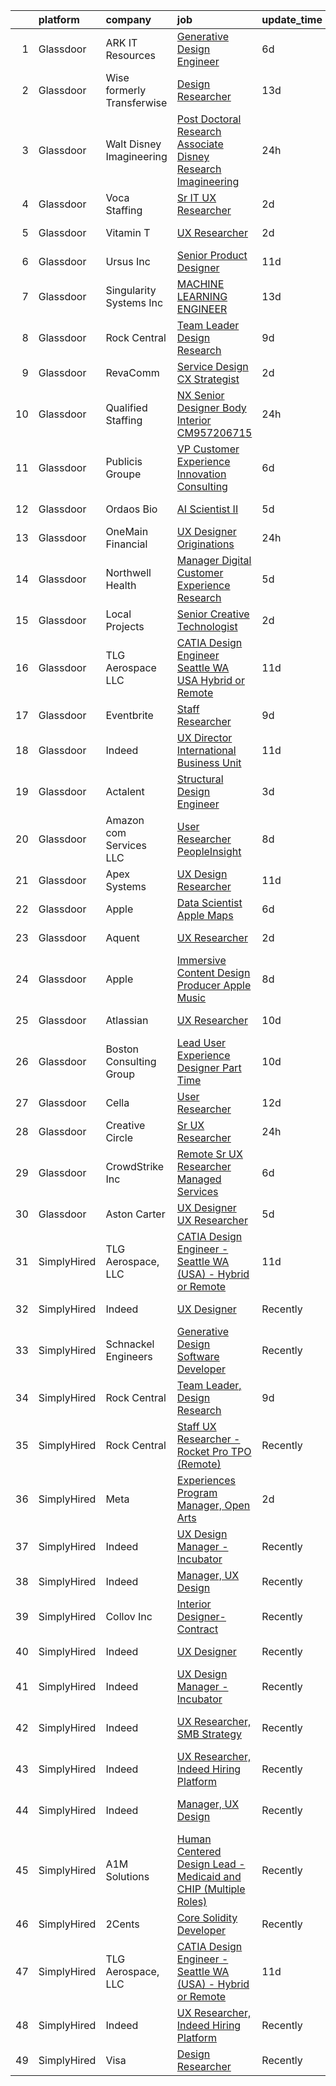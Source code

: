

|    | platform    | company                    | job                                                                                                                                                                                                                                                                                                                                                                                                                                                                                                                                                                                                                                                                                                                                                                                                                                                                                                                                                                                                                                                                                                                                                                                                                                                                                                                                                                                                                                                                                                                                                             | update_time   | location                  |
|---:|:------------|:---------------------------|:----------------------------------------------------------------------------------------------------------------------------------------------------------------------------------------------------------------------------------------------------------------------------------------------------------------------------------------------------------------------------------------------------------------------------------------------------------------------------------------------------------------------------------------------------------------------------------------------------------------------------------------------------------------------------------------------------------------------------------------------------------------------------------------------------------------------------------------------------------------------------------------------------------------------------------------------------------------------------------------------------------------------------------------------------------------------------------------------------------------------------------------------------------------------------------------------------------------------------------------------------------------------------------------------------------------------------------------------------------------------------------------------------------------------------------------------------------------------------------------------------------------------------------------------------------------|:--------------|:--------------------------|
|  1 | Glassdoor   | ARK IT Resources           | [Generative Design Engineer](https://www.glassdoor.com/partner/jobListing.htm?pos=129&ao=1136043&s=58&guid=00000182c461094ab14c9243c6acef5f&src=GD_JOB_AD&t=SR&vt=w&ea=1&cs=1_6135a10e&cb=1661152070290&jobListingId=1008072023675&jrtk=3-0-1gb2622bu2or0001-1gb2622cdirmi800-59d5607c1d7a8210-)                                                                                                                                                                                                                                                                                                                                                                                                                                                                                                                                                                                                                                                                                                                                                                                                                                                                                                                                                                                                                                                                                                                                                                                                                                                                | 6d            | Menlo Park, CA            |
|  2 | Glassdoor   | Wise formerly Transferwise | [Design Researcher](https://www.glassdoor.com/partner/jobListing.htm?pos=125&ao=1136043&s=58&guid=00000182c461094ab14c9243c6acef5f&src=GD_JOB_AD&t=SR&vt=w&cs=1_3d19b9f0&cb=1661152070290&jobListingId=1008061068404&jrtk=3-0-1gb2622bu2or0001-1gb2622cdirmi800-8e8d3fd3090ffea4-)                                                                                                                                                                                                                                                                                                                                                                                                                                                                                                                                                                                                                                                                                                                                                                                                                                                                                                                                                                                                                                                                                                                                                                                                                                                                              | 13d           | New York, NY              |
|  3 | Glassdoor   | Walt Disney Imagineering   | [Post Doctoral Research Associate  Disney Research Imagineering](https://www.glassdoor.com/partner/jobListing.htm?pos=105&ao=1110586&s=58&guid=00000182c461094ab14c9243c6acef5f&src=GD_JOB_AD&t=SR&vt=w&cs=1_cb7e6c67&cb=1661152070285&jobListingId=1008084142149&cpc=1160948BCBA38B5B&jrtk=3-0-1gb2622bu2or0001-1gb2622cdirmi800-7f463bbb6c85db1a--6NYlbfkN0DAFTyt7pbDCC2JPO79CSdi1dIb81yjczP5qsKcZIxgiYm3-7g-689UDqHItQTwke_kPIYZDxVm-ALLPdgrDzQwUVP_sGPnezeppmUXtn9dJrmW2UEE8mhqrHMiiQ13qtgFdLll08-2PlaAMNLkiKyYdDPJ9ELJd-MPHtHLtDFUZTWqKLJFdTLUgcC7r-0Ucct_peSC_GqvQ0tgplbQRL1t1XyhNflRnvQQesqoX3jP2nYuUiNZCcrl7MUiV4nwpbsSCDooqloxAQ6dd240DRIhKASLFNQc1i2fYnYYXUOqoJ7pbFyQsdzSUccAeehZE5__KSfQx04yOBp3VpAUdBgdxwbcG7n_zqgi2bA020dMOB3_C6G9w-vB6GZy75mlz8PgE06eAcBkXfW2WFBaF-T7QEn6aOyC3K2iqBGv3PEEnjM2ARniywgX5NugxcU3fW4%3D)                                                                                                                                                                                                                                                                                                                                                                                                                                                                                                                                                                                                                                                                                                                              | 24h           | Glendale, CA              |
|  4 | Glassdoor   | Voca Staffing              | [Sr  IT UX Researcher](https://www.glassdoor.com/partner/jobListing.htm?pos=117&ao=1110586&s=58&guid=00000182c461094ab14c9243c6acef5f&src=GD_JOB_AD&t=SR&vt=w&ea=1&cs=1_80ab1d03&cb=1661152070289&jobListingId=1008081483185&cpc=C19BE7EA145E205E&jrtk=3-0-1gb2622bu2or0001-1gb2622cdirmi800-12019204fcf59964--6NYlbfkN0BE1NIxMi_JbcH-ROp8JZ1Q7Gl0zj0qYPSNkFo4TeX5QtA4yFnhFm3aW294hNkD69wEmW5rjP81d4izn5zdPOsp_athUUWmkQs6FsRhEnwd63gVeZW2uzjozRl0aX5-cibPFCf0STLYCiky-PlvtELv5fZrVs0c17dwvHVwteSbKrxH4R8cjwaJDUIKCz311zpUHOHDRfhmgPO7jQetTRokuLnCPCqkqKTOLL48-CYI1yxZ6VCltabGmiKEPWpP_tU5ZHKc8N9_DmQC5Sn_Nho9_uue7NVU9YTXCuWZVyZQoJVkp-7euAb1_LP4AV6l_ESEqqeIfyRfmSpLJxEzHfbhCtyvCscUWqIbgkfKprUCPdopnbnAhRGG30A1xwB0gDunzVr1QHBTR3QV296Ba6OEMcGwO1t8EWHjPRnibKYCURmQHXR3uG9u1na-51prJskGMzJcXIrGWP2q6KpKz83o-34DUu6TA3ct579vboULUF6TAzfCclhQTOj6mpkUkCApGSKTgQUhKd6Pno99764i)                                                                                                                                                                                                                                                                                                                                                                                                                                                                                                                                                                                                                                                                                 | 2d            | Remote                    |
|  5 | Glassdoor   | Vitamin T                  | [UX Researcher](https://www.glassdoor.com/partner/jobListing.htm?pos=115&ao=1110586&s=58&guid=00000182c461094ab14c9243c6acef5f&src=GD_JOB_AD&t=SR&vt=w&cs=1_d299f4f3&cb=1661152070289&jobListingId=1008081812500&cpc=C4A69CCDBB3B9599&jrtk=3-0-1gb2622bu2or0001-1gb2622cdirmi800-486911a51c7c6587--6NYlbfkN0DMrcEu7yrtATojKJA7cEzGQ3FdRGWLh0CZQInL4ECGI6k5tN82kdM0cJmh4vC7GgjR6F7v3KAPyrWRlx0SPKFpChECRsogPsaANfJl4AIFGHs96WUkp9-bACwV2BwneadNZXGg1jbRuLa9jh7jjC6dylRmvezV5aOtAUeaha1zWbgj7hO1YzqysRAZjSuhLGEBuAuKlAKbBCowPkQqmViOlTFKzDsvSWJ2-0eBEETQ40Oy3ycjE6VDwoKtaK4smic1TMsGjDQcnXxpJ1DUlPaz5IeIrJIyIzXvmafjY-HEGWbwlBQ4aATtKnVtsEhhh4sazverQ4UXLXjVI87Vp6x0kntbGllvi0Elmh03YnTBjsjbDl8wsAvZpuHwJqlCT9pbax9AzXKRoSvKWj16XwlVeQcu4_TR9o6DFwr3HA98woBHPmxEAZK34U-W2rALCM7W-2gliteBwyDW_RIWRZiMIKLJC_fKp_6azxOBCmjIBQ%3D%3D)                                                                                                                                                                                                                                                                                                                                                                                                                                                                                                                                                                                                                                                                                                                                 | 2d            | San Bruno, CA             |
|  6 | Glassdoor   | Ursus  Inc                 | [Senior Product Designer](https://www.glassdoor.com/partner/jobListing.htm?pos=122&ao=1110586&s=58&guid=00000182c461094ab14c9243c6acef5f&src=GD_JOB_AD&t=SR&vt=w&ea=1&cs=1_2e69638a&cb=1661152070290&jobListingId=1008065490439&cpc=1CBFC3E34E2A31FF&jrtk=3-0-1gb2622bu2or0001-1gb2622cdirmi800-0f4990980a094ee5--6NYlbfkN0CT8vBT9H5mqECx2dfLV_FONLPDKpIRssxVwtj05Tmm4rA5I0VNOPdM1oYsK66ov5raO0uADoL_HwNUxmuWPz6b3xAPWpGh6TXvzOMOshkKmAMxoP5OoLxfrKOE-z9l3SkI6eyd5eG4HaiPwODKjxaVlhnoIjchs_VzcAVLh6h7rFCRAEkT6mbF2oLyMi86T-7XMv7_kIb0BP0IWrvAGyLv4lPixyEKCv7CVRgwzEyJjcUCYgH_6iXNL02jWl5ZoWRDB6Ok7F7qfjCXSD9fAS4COzqt-HZ-06dn-2p4tYfLnZjoQhTE759OiAM-tTnIFqP0Po8j1ZTryQMQ19_F9aG2l-Bako2FVBWcCiYkWArhmcQyQW91Y6UWaq1gPlpiAzQqD4saTfWJd_TY2Bma_79QlFrQw3FkB9GqdNLf3hv7SLfDll74xLqkoKcuJRCvAmC0QXpsAS4dkCJ-xqS_wzaqWp1sCV0x6mFIk19_zX6AnVuhna0RC-XG3dw0JWTnHz9opKDRFso8b7ZSlf1lMXODltO2PM6PyFHDwXgoDit6Kpo-5k4T2iOXnyEafEesp637NiBC-VgKcwTUrxQH9y6Kj1rnHkpUh7fg8NdolOMu6WyPAmVrfMbGWz6D2BtPQVmDGPuojIESQVvw-lF5h8vK7NeLmCm3Qu4km2wRS0dmetgu2T2kUHjdUxLe4EbcRCa1UrvsnDpxJ7-vQQfNvRGXc6k7fmHPBcDIxuQOm5eyC7tHNsNJD0Ss5MY5AZdU_W69nYuUHYcWgjfvAtXRzcRDwbqe_-naL2Oy51Dsnn1zQlMXoz_yeNPs4ob9V4EXw0GzH2haTIGZc9gM8uH_VlERrfAMSF71aDo6auHj1RBxkVnlCcGyibkXx6tCfWCulQlOIG3nwJUJlIUqfWErZNNsfM5ntct_b0bYyZXeJiQkL9FSxoyvA-0fB1Pow6Y-TsKyHVa6y1Gx27xYsflUHVZJqBVlg7ySe6c4MlhhoFChaaOjHylFsT6wjqBaFNI57Ew%3D)                                                                                                                                                                | 11d           | Oakland, CA               |
|  7 | Glassdoor   | Singularity Systems Inc    | [MACHINE LEARNING ENGINEER](https://www.glassdoor.com/partner/jobListing.htm?pos=104&ao=1110586&s=58&guid=00000182c461094ab14c9243c6acef5f&src=GD_JOB_AD&t=SR&vt=w&ea=1&cs=1_fa2a2e50&cb=1661152070285&jobListingId=1008061183924&cpc=D39918EEEC7506B0&jrtk=3-0-1gb2622bu2or0001-1gb2622cdirmi800-7210eacefcc866b2--6NYlbfkN0CtwOkgDuej6vPfWODMxjOIyNEohQmdYMppGq8y8dOpBhDQGscm3dodQ8jwyPYAPvtMN8oOsFtAXeV00_JlJr2hexHfooBDObTkIixtocVIuly5mY_LhOoVsfT3yebNSuw3MixXazDBx5MNcje3IPzphM3oPK2w_zBOyGtydC8v00WH2tx7Qgl3pYOavSXSaCkm2v345lydBGbg6G2ZE9aJTNofIU-ivBmi6d5gMwvaYjMfW6sXUWQHAGLKklZ7pXFGo1cuXpG7npEifazJtpWkPm_DzhaHFLK-AxyCh_n1MH2uJNQqBd9PWSmz_NyNf0V-wGmlhL1Dqq5n7IguX98fjM8xuCyC0cBKLe9Pat5StR0uIWAjYzGeu0dcZuCfp7dbzoJ41ZCt8kaehhjoKzB_bn11c3PodLEFyCOMXUJH0Yf1cwasNWWW6uY5xRT4ZiuQo3G7qebWQ2BgBfBE6Oe7vq_8nTiDf7YRzi7n5kGCf74hZ_unH9d_9LKe3XkOdI0hz2MGFP_Dlw%3D%3D)                                                                                                                                                                                                                                                                                                                                                                                                                                                                                                                                                                                                                                                                                | 13d           | Princeton, NJ             |
|  8 | Glassdoor   | Rock Central               | [Team Leader  Design Research](https://www.glassdoor.com/partner/jobListing.htm?pos=101&ao=1110586&s=58&guid=00000182c461094ab14c9243c6acef5f&src=GD_JOB_AD&t=SR&vt=w&cs=1_560f5155&cb=1661152070283&jobListingId=1008068174673&cpc=CC368EA75FDE93D8&jrtk=3-0-1gb2622bu2or0001-1gb2622cdirmi800-4dc0b4df28d9f531--6NYlbfkN0D1gKYbjhnuLsLCCsuy6Da6jM-qXt-1-sWstwvcDeqOdFWHT3FdK6wqvS3CGJVEII5NCNLIIZ4v66FKMiBoR4FaU5J223VR_KOaZ0qc6U82_gINfk-2XUyU8lf4CuPcYkevgMInwio3YccQ1EEhA3e6K2uL-JAEwrofWmKwhHRvhYtQGczk7rRLOnhnvlG_MnTV_DetAd5VRJEuuwfQn1PWdeMLj9_cEZcuEKTd8o_SnaRu7AeMFgHGFTTFWI5DD-e8oGXLhAuf6-JJdMDMP8eCmT1j4yHaiFT-VLnq_NKx9s5ycYRJNpKSkFXXIPFYnT1NPhQhl7qBLJO1lIcqbnMkHJbMviU7iflcr5j2oQ6r-oYv4LgFzodNerpI2PBmhhMJc-DjeVVe0mGApbMJP57cLpxIqQyuwTGzFUE93wVnFJksGFWsBrHXlgAPdqNMDlUzAh-7QYdl4R3CqGnBEVcMiRQPahTf--L7e_R2Nkp8nkwzH_RM8aRPROfOkX3gE1J_qQJF0Iyy6OCsi7ARCUz5PehoFkv5GPg%3D)                                                                                                                                                                                                                                                                                                                                                                                                                                                                                                                                                                                                                                                                | 9d            | Detroit, MI               |
|  9 | Glassdoor   | RevaComm                   | [Service Design   CX Strategist](https://www.glassdoor.com/partner/jobListing.htm?pos=126&ao=1136043&s=58&guid=00000182c461094ab14c9243c6acef5f&src=GD_JOB_AD&t=SR&vt=w&ea=1&cs=1_83d32f80&cb=1661152070290&jobListingId=1008082011787&jrtk=3-0-1gb2622bu2or0001-1gb2622cdirmi800-ad0ae99cf36a4fe2-)                                                                                                                                                                                                                                                                                                                                                                                                                                                                                                                                                                                                                                                                                                                                                                                                                                                                                                                                                                                                                                                                                                                                                                                                                                                            | 2d            | Honolulu, HI              |
| 10 | Glassdoor   | Qualified Staffing         | [NX Senior Designer Body Interior  CM957206715 ](https://www.glassdoor.com/partner/jobListing.htm?pos=124&ao=1110586&s=58&guid=00000182c461094ab14c9243c6acef5f&src=GD_JOB_AD&t=SR&vt=w&ea=1&cs=1_a9a4ad07&cb=1661152070290&jobListingId=1008083906271&cpc=3BA4CE39D5B5DEF5&jrtk=3-0-1gb2622bu2or0001-1gb2622cdirmi800-f3c0a8194c505aab--6NYlbfkN0CuHctNuFElMBHdQUBd6tkAsPlH7nnMoxjz-rMioF3uHLJw6m3R_8qnYIumED11v1kJ9OL7Fqqo5yR0zBGWaYEQiDw43pLKwjJ1Gj8dr-TIjdzWyxpS3QYtYDWe3-fjvVswRRkQR9wo1fB4IXmou5kxh1yIAFDFlICxvBYBi7LqQbBWZc2x4iDBX4pjZL9PoAClZGjSLL4iMER5LP59YPND5UJlubPJrf9E1avrtwFhBJjYmGkZ8k_J2LFtSchMBffj-qur1aVIe32PtswPZhw2JhMuGzKb8CHghKokabjmGe9KVru-NUtWj3QRTsyWlZQxTBTCsYb3RxhrgmNJjivld5nX8Cex_28EymZc860kT_px_rhVxzXOzlT1G_tEvmyfOhPAxiZMVujVpUGIi4CdqVQOArZ0ZXXtFsZby6b37JiFper_5wLYyk7FwzPzdSfokJUGTdzGK3TvvZWWbHcjPJJTpi_WsPKqK16f8QfKTFPcAfZg4V2Fn_MNNgWU147AjW4r3f8sfjkhptRpNC-wPEnnbgIqrTs14kzRs3dkBXmts4WSNfcPPcZuSgOcEj6Hc1c9fQ4xXkWBNCV04PTBLcvFjLwdbNtX64XtbTouJFiqnfUPGX9jlgx6PVCXpUo%3D)                                                                                                                                                                                                                                                                                                                                                                                                                                                                                                                                         | 24h           | Livonia, MI               |
| 11 | Glassdoor   | Publicis Groupe            | [VP Customer Experience   Innovation Consulting](https://www.glassdoor.com/partner/jobListing.htm?pos=106&ao=1110586&s=58&guid=00000182c461094ab14c9243c6acef5f&src=GD_JOB_AD&t=SR&vt=w&cs=1_dc1b2bd5&cb=1661152070286&jobListingId=1008072427438&cpc=07D58528F3898F33&jrtk=3-0-1gb2622bu2or0001-1gb2622cdirmi800-99be2620ae6f57e6--6NYlbfkN0D_XFSRfOpY7hhzl86VUrgfgdzYRVdqdkK81Ka1OFk9uoBeHTQ5PA0c8DCk8CaDkiZvQ96cH1tiaXHMEJoauBatExTpQpw97-GrDpol1FQi2OLNvwIp-o1TFj2a8PbDmwgXr2xxZPfFI2xXGM7ZEo47pdX301DhuBOI9Uz_xnp2w4aAxVCWaSKI7x14C1fLIQe9dGH79h4IT-C_1HysoenYRaNmwHAN3AwZ1NnnuwC9v7TCSPnnZFAr62-QcuMj8hasfBt2P-ZNvba3mkJuPbOCuRkXYMLwR6axnQwFJ44zDCaFIHSuyftNnRiViKGeFMFhaheZ_o_NOaBZS2I02sN7S1yGsYyTk1it8hTcUmYM8BbsYnBqlrjK8buM_HFELbu4dgZ9hgfvSay4BVzRi-eAhYR7jlREORD5PnYB6Bp1lgv9Ol26MuSRUBhmeFuHeJDLJYGuNBvvXr3YrVR8EfAc_hQnpwrdMJ8N5Hz-oQao91oYurK3ZQtprVgDZkd6jWNL8N7ZKNrFaaHlagQjgsnK_Vm3SxBzZHTgH2ioAiskerSkUvp4p-OvnxgSQign0yI5vje61KWGLc1fKeyJXgEX)                                                                                                                                                                                                                                                                                                                                                                                                                                                                                                                                                                                            | 6d            | New York, NY              |
| 12 | Glassdoor   | Ordaos Bio                 | [AI Scientist II](https://www.glassdoor.com/partner/jobListing.htm?pos=118&ao=1110586&s=58&guid=00000182c461094ab14c9243c6acef5f&src=GD_JOB_AD&t=SR&vt=w&cs=1_0351fab8&cb=1661152070289&jobListingId=1008073833681&cpc=C4A69CCDBB3B9599&jrtk=3-0-1gb2622bu2or0001-1gb2622cdirmi800-a9b8b5c041307424--6NYlbfkN0DG4ntHtB_rMsnfhgmnSvK2brktLme1L4SiDeJjQ-izrVOLqRJ5-yjEhSyAj73O13S_IEOR7_PpnawSCvmRKLMLCmeRXI8Ce8GXTbWY8dKa6NnZHojXDhfPofRgzHxVBTv7PP0I_CZroco8vAFRUy1BLzeOgP3DfalDdYY4f4PuAsbGEDJ6yUmdjQnmli9H6tCKSzRNt-IqiyPn_WX9-ahwM-9ZOPj5ZdkdZf3xkEaxKvMDwPCq60M7QfiuW3Y8XsM1XI__1E3tTtCVjPodEOWJdgGKX2m2_iPO2_sLSTgErWyKCSMpi4raf9E7HSZgFJ-54km_dQtlpp_tib4klR6G7XH_EHaH3dXEuKWx8xXiNidlOKw2efm8S5rJ9U98516--2hRY25dniM3ZHh5wjux-lyhwBt358DIKKPTGRijk1ysK-eiyfoWuwCcstdvpraBgrAECTTpoK3dxhDEpg_jm4kYVFDRD6MajVPVSzVroC540oYuIWUg9Qjb0AvZCTpf7BhTYQlHVon0P9Ng4ykX6GUlpdjXOBzudCTFgSl-L5QPoPRc_ZLgoI0WqLTWW4TCe1kCAcoFluRim0mQOg8Lh4lkhVITpB5AFiNmsZUlTKnEU_pwNaMqs9DpQEBQg4GwhfdwCbap63yYHQJAiEscmAqU98ElrcHzhGbRA8WfTDWGbmFxngcWa0FaRRCWJ9GQNXatv_eMXgEKUZZL4DWHY5zHTu916iJkhOC59L6mKntWRHpFofoESU4sXcBPKfrat5jT0H_OhRMZrtF8QV1L_V623d6cpPBG8fi83lg1mv5oCtup5Us6qfsV0EbFGmObODsAuwx0mA3qsxIFadi8EwKWOtat1nrjnGKdJWS_5Hz-TujBhlz1SyFiA_AYSAd5quUr182_Mde7x37YoBLM8vQDevC--ds8DEgeQ7XOTQcdzEE450hWlXf0eJH8PbLol3HQmgTDCA%3D%3D)                                                                                                                                                                                                                               | 5d            | New York, NY              |
| 13 | Glassdoor   | OneMain Financial          | [UX Designer   Originations](https://www.glassdoor.com/partner/jobListing.htm?pos=102&ao=1110586&s=58&guid=00000182c461094ab14c9243c6acef5f&src=GD_JOB_AD&t=SR&vt=w&cs=1_6912ed95&cb=1661152070284&jobListingId=1008084079406&cpc=09C5B351A2DABA2F&jrtk=3-0-1gb2622bu2or0001-1gb2622cdirmi800-75ce672a5b085e43--6NYlbfkN0Bjlu5n-gv5HO0Uw8oUWkLCzq7-4ueCq4bqHo-b0jTNgI54p76ZEKrkhhuicj6XEfp_3nXvYe9bqABdZ27ViJexxbGdOChhxWckYVGCxBCle0fcwub4OXsdIRQEl-GEzfcEZDPrpZGkcM7lSFLSeJH6hrxy5VCgRlLjRHMKo2J2zTfigCzSVfDSYiqUZyHzqMaCstq0D8NSsqZWduNr1UWThH9hK9RS6bKIxxMhIY1mSWBpFvTPeVjhbvgxa057mD8mr8vucZA00tyDxNahW76kP-fbJU13PT7g7oNz5B-1U3M1h5X5tnGI6GzxSEfx3GIwwq-io5p2Y90upMcFHm0WmBEtFAnwWCeEAs29Jb9OHfl7eABABi6nE5u_Az1cqmClK_4ANdEV2qJ1YJC-r0Fu0YDp2C3tn6fJAvrk4MpAzHGeN6YpifLazWwRvPZw-eIzBLVU2s-AzQ%3D%3D)                                                                                                                                                                                                                                                                                                                                                                                                                                                                                                                                                                                                                                                                                                                                                    | 24h           | Baltimore, MD             |
| 14 | Glassdoor   | Northwell Health           | [Manager  Digital Customer Experience Research](https://www.glassdoor.com/partner/jobListing.htm?pos=113&ao=1110586&s=58&guid=00000182c461094ab14c9243c6acef5f&src=GD_JOB_AD&t=SR&vt=w&cs=1_4cd192c2&cb=1661152070288&jobListingId=1008074844388&cpc=F41FEAB56D215062&jrtk=3-0-1gb2622bu2or0001-1gb2622cdirmi800-fc022f85d3b900a8--6NYlbfkN0AZWWK9Dkq8A_dUHCdj_uLeVWsWS91-0wEhlKVHwzSsO9Etv9WaFTD0YdZedibhSBs_AidpMc5okhucwQ3qDq422HNFwM2on2Hs7x3WFCypOLI7iO5i1l7VM2d_U2slGIIiDblGxlFbP0vbtFBJ-LIsKnMpTrjoIDdrA40tY69HsS-FlX60wwFpGkqRX5gmehIKZdd_K6CGOwGkJPWEwvcsGV1PZmaV0CajtF2e3wumC6c32lUPMSaQLTOZTMOiJOF3tP2ZnoTTlE5Muq78xYL5pOL_iCJuMlZnLbwGQgnW0OxRgpCLxn2IFsWwNRvmvnQwiK7u3StkKNxBjFV1ay5omTZoAEgqw1M63JGkonutK7KPUxDeGgpCEwYvZ7yGEuzyuxvvKHmPY0nTXZ5rBjK5XxuXOUAhrjrLFQSANuKfFFEIcYJheY8yFEmtzXGxq6ajqIcBQh84o9q6_SeT8yRFjBjpvZmqjchxyyGS4OGW6JCoVLBlnTerp7qRLWGXatsIUp7ZJJFzsFgzV0d2FJoNP_Ix-3v0guUhtLfqQM_wAYvtU4LzzLPpjBFYThRGvd8gVe2J0zWVM6Oh8nhqSjs3D8kHZtKDdX2y92YcZWgGVaKhPNfc7wfRdc14i1oCeg7PSejBuz3z7pval5UkJWfA-_btQhWvRscqQBT5DA0RRG9kioahQntSomi6eBSGL6cxGRJUjvPzqhV6TvSIfxhjlj4LOf7ErW6qFI4E2wuBBhDYm6LSsM00S-Jom8nuSPftx28M7tHgQfTvEUNpvGk1FwNsUA8txrjqHLaBzA-t4lKRlMl-c02EiXsDEgWlR3SCs3a54JpIU4HLYfyZBSOj2Q2zEXP1qoeVv-uIFe5SngSoxYsvf6tgrLwc3JQfQltCN-Wk9B6TMtgTLYkZ5VaT-i_0nX6dKvKC-M570-S20vcm2kPhZI461lvi8TigLBPOHH43lEQsBIqoNJCuiedBZrlRFcrFS5SrsxQHbjNokKJt8hk4qiGT7HuyoWm7oC2Gw2EFEL5YD5OBGsGyKpDiWW4tFn7dj8EwPhe_g89knldaNxXU06JMzwQ30Ut1o6kxWe45kGJO_L2M_7XOsnRrgHCGaUlIN76c52FILcre8lw0pmwkoEwRRJIz31fEojAEiqmxvmUVkg%3D%3D) | 5d            | Melville, NY              |
| 15 | Glassdoor   | Local Projects             | [Senior Creative Technologist](https://www.glassdoor.com/partner/jobListing.htm?pos=123&ao=1110586&s=58&guid=00000182c461094ab14c9243c6acef5f&src=GD_JOB_AD&t=SR&vt=w&cs=1_1e3d4f00&cb=1661152070290&jobListingId=1008081262915&cpc=FD1C1DA32C38CFA7&jrtk=3-0-1gb2622bu2or0001-1gb2622cdirmi800-b4bb8e2203a15ec8--6NYlbfkN0DG4ntHtB_rMsnfhgmnSvK2brktLme1L4SiDeJjQ-izrVOLqRJ5-yjEhSyAj73O13QoLK1IcewWSEm5dEYr8SDOWxlKqW39Hc3zS4lqI0aod-uyKnozexUB1eJx8A1ZMgH0apBuMsDUAzrFNj4LJx_zK0_qQELXB9-ol7IS80Okc5DFRJPCXAD0o3jCFOwplgpYUzwl1Hpr8OdSTBymH_nimae1monH8CDo8-DbSSG06Ns0UXokmIK0-B4RvLnksR7oBIzsdgIgQNvbj-7yMJik1CESbaJnNl9IMJI4ylq8hvqRp8KD7Dlm9ZczKoGEJhDSzFyMSdoMxTea3i1fO03hq70OqyT9mxz9g9t9GvyGS5DtseRfL59QKvMg3Gh14suUt97bA0ceAjok43oqE1aZXn2fXKzQtJJJlB4jpoDCGh_A8EBVEDk2Oji2on-OB-h9SWeLAl-67VZemhe26Zoj0dJY0Ezo1jTHzvWBw20GzE2uXw0WK998Lw1TzXL_jBA3aPqxsyjy7DWUbdm_FVkj8CyFH0kNIw66-UfkpQw52YLqQw-3Y9rjF82TuGZSzcvHzBLYciJ0qRMu7q1CcvCJx7Klqv6JCjF0viigsYQHovNkzxGUkgQBOWdN7akU93WvBVtPhAgTQjvSc5aqCbunEMH35ah52FYy77w7dc5niVzgXHH7SoHXypQDHlAhrS4VNhPBOxpL8t2h_CUoymhJ-pipVN9QOVE8IdoMqshu1l2hLT1EfkryOQN7PcPkmTlLRFqHTtKooSMcpZq6U1N-PAZtXQiEa6114c1ujLt5aBsbMBo8VytdcvyNA8fFUjCPeH5ZYyiw8OP1STeVFrzQwd9AilDvWL3BnBx7KUZEsdJ8esI-Kiimg3FZAdoohuG6LLyltO--8jkZElHI3RcQv1HJiHUupg0iVxjzMlCu3NLywZhXguV1apfzwM1r2u7LdfBX8e5vQ_tuIxz9AB-dCd0jR9Ho098%3D)                                                                                                                                                                                                | 2d            | Manhattan                 |
| 16 | Glassdoor   | TLG Aerospace  LLC         | [CATIA Design Engineer   Seattle WA  USA    Hybrid or Remote](https://www.glassdoor.com/partner/jobListing.htm?pos=109&ao=1110586&s=58&guid=00000182c461094ab14c9243c6acef5f&src=GD_JOB_AD&t=SR&vt=w&ea=1&cs=1_530d3416&cb=1661152070287&jobListingId=1008065865434&cpc=B076152010A3B66C&jrtk=3-0-1gb2622bu2or0001-1gb2622cdirmi800-0040c5469c466f80--6NYlbfkN0BKgzQyzTF1Q9mOsR1amaS-juVGLjHt5Cdom-gEF9y-xWqkDHxzYyAYpJ3zUcDhxz4Ucf0zofPiYoEIDmBTRbiOZ55wDGzQ3IoJ104kSJOEtv19uoBn6H2Uul8rVc9knP6AVoyemQZ36veN3QI-BZuLQyoIs5b6xvEs0rEnx54MoqeORBjUJloUumLEXEADN9kEk5klJ92E9UtwTuJYDzO7quObfUzVDK9AFUyuJkVxRLecfUREcw5ebMdz1zHGb3xK-N2NmfllKMQ2ZjH1Zi1NQqf2DQazGn5qsLhjoGTMZonJ9OBCQTVBBNdjxZLFNwstATlMF5KNLCvga_ipgONJYuoteVtNRD8PxKyy8fLYRxIFXYe1TSRMg67v-e2q1TlSLUvtPUUBcJTgFEEOl_CYP-Lc4711cS8Mat_LrPoZUWO4vyIHwp_x1CySxduUnrC0ZhNJ7TgA81mFaXqwhwHyMB9j9hTD2EDIR6pn8AsBQRC5mXAMEEO_Qqsx9AWrgL5AAU08H_OVhUwllMgQGQLgmXMPrG9i610KUfP6q0BXuA%3D%3D)                                                                                                                                                                                                                                                                                                                                                                                                                                                                                                                                                                                                              | 11d           | Seattle, WA               |
| 17 | Glassdoor   | Eventbrite                 | [Staff Researcher](https://www.glassdoor.com/partner/jobListing.htm?pos=128&ao=1136043&s=58&guid=00000182c461094ab14c9243c6acef5f&src=GD_JOB_AD&t=SR&vt=w&cs=1_9619a28a&cb=1661152070290&jobListingId=1008069024242&jrtk=3-0-1gb2622bu2or0001-1gb2622cdirmi800-c41e0339f0bcd15d-)                                                                                                                                                                                                                                                                                                                                                                                                                                                                                                                                                                                                                                                                                                                                                                                                                                                                                                                                                                                                                                                                                                                                                                                                                                                                               | 9d            | Remote                    |
| 18 | Glassdoor   | Indeed                     | [UX Director   International Business Unit](https://www.glassdoor.com/partner/jobListing.htm?pos=110&ao=1110586&s=58&guid=00000182c461094ab14c9243c6acef5f&src=GD_JOB_AD&t=SR&vt=w&cs=1_532f1976&cb=1661152070287&jobListingId=1008064793981&cpc=6FC5BA77C9A4CD78&jrtk=3-0-1gb2622bu2or0001-1gb2622cdirmi800-83c994506a5b7904--6NYlbfkN0CiRNM7CVr8YueLFKlzwbFWI0o7IjV438l4sVrvKZ0flpURU_mqoI8EbsK64YRr3ODu-8h7Ziiu6H8DRyUh-fCgefPVbobYL8Pb-_6nCRB8eJjoJuMYULuBYZmklPY7CyxQVsbWeA5pn0Rn0P1GtSeUtsxnQ099bmdHLcjqaC088URTjmCJFaH-aOWUt6lfTakBlJefGUymLqz5Gx4rSLeQtRG_lKKsBGb3qtd3V0CxYmrOm3eKxTLFCkXWvvbi98-ZdqGJZME1E7hx7AXIlcNgz2vb3rPgH-ppfJVSFQdNf9_bb9xuYclhVNTQjvmPrnq-ktywsdtBnSyP4gEGY7Nj1bzN1_iHOmKVMARaSe4Fv5KSDkJIotOz0vmAqD9lmh_gc5zPj9EWk5J4cbt_bNpxEw0u_PVSiw2oklZmG3R9NRr-74LKpb3HnJJMg-73cNRsUIXnNsbjNQCzeDL6V29Dt-fz7fwmCKWYba8y991a9AQjf_7lIIzoRVONmV-OigAg09-MoARSvLTGVqkB_4_v)                                                                                                                                                                                                                                                                                                                                                                                                                                                                                                                                                                                                                                                                 | 11d           | New York, NY              |
| 19 | Glassdoor   | Actalent                   | [Structural Design Engineer](https://www.glassdoor.com/partner/jobListing.htm?pos=121&ao=1110586&s=58&guid=00000182c461094ab14c9243c6acef5f&src=GD_JOB_AD&t=SR&vt=w&ea=1&cs=1_06dd2f25&cb=1661152070290&jobListingId=1008079990353&cpc=A65DF3A704A48F9B&jrtk=3-0-1gb2622bu2or0001-1gb2622cdirmi800-6346d5601b55ba1a--6NYlbfkN0ChYVx_I3yfZ_JDY3EFoivtqvi_stwnZ_kRt8Dowt_l_d1ydueao4NE-oUleRJ4yhjYQ8re3c_EmnQibynnB_qV6-GQB9cYjjfu95_I5YJhzBMVV1ON23etcvxQ-FQ6zTpuy3BYcXxg7M-_oq3S-2cnUiOgm6aTrXBIU0rpbsFwrlLeJKfl3EOHOv57Ho0T0ih5RzNNhfXXaGy8NEvjP5Lmssqbuq0D_Zkks4aNxCcH1dUz23Y6PBU1u5sLk5CSSKOcAD9veAkRR148GiZF3RttodhRWUJTf3aQQRvIJiKvW47HkA9D_apaK9jDvS4SjqSczPOr6ZtYVXCPkjWIU3MklqqXOtkCx0BuNS110HJfJta5KdbxYx84WFE0w6C-WRGWN1MP6L9IBSa_y71th0ByF7tDozDdBsFmXhata_a9yCW-pQjcDS_yfpFY5DF0ONsoK7SQZP7_hGdEC2n10VEwo01rCzydSajEIA6SJeBQekEu4f6gul-Ep-CBeDBTutlhaVS7lR736caJZ2kou75KEtALnLqeOWpPF-YhjU868w1WEb5wiJEAS4oUi56lqBTQ90JoXDpLr7_5TXIUaT9TTiY3ISOuNJxu0R8QEd5bEaUbcGeOmLojXIXx3OFNnyC0XJNyOMWzHZGB0xfgNOdk6jzkzAwUuSnh0-Y1g1PEPd7pvt5bPXQ9mnMVcuKoqEbby4xAVWbkMW7lOM8dTUCzdOOc_dCHcP0wL2yOzlgjXgSVqMIWypxIglmC8f88oF3JMUvFbyxX-Ndv7desX0mfCYYNSUJmC7BRKyQIThNEbGhdzY1xRnlAPuxA9LjcFCG43dn-9ripFoQoUTGZr5iksKkAyCKymZpVg2tkmegK_dpfIUKdlCAyIw1hnaG759ZEcSug0jAEnp0WQpYwq9JgUs7hr_ogKfGFIUJFRCywloLxiJ0o-NrtArzsar3BpjfD0D2zB_nX9A7no2R3W1z3PcSzZ8Wncp0%3D)                                                                                                                                                                                             | 3d            | Ridley Park, PA           |
| 20 | Glassdoor   | Amazon com Services LLC    | [User Researcher  PeopleInsight](https://www.glassdoor.com/partner/jobListing.htm?pos=127&ao=1136043&s=58&guid=00000182c461094ab14c9243c6acef5f&src=GD_JOB_AD&t=SR&vt=w&cs=1_d7137afa&cb=1661152070290&jobListingId=1008069900162&jrtk=3-0-1gb2622bu2or0001-1gb2622cdirmi800-b43c760616da6fc1-)                                                                                                                                                                                                                                                                                                                                                                                                                                                                                                                                                                                                                                                                                                                                                                                                                                                                                                                                                                                                                                                                                                                                                                                                                                                                 | 8d            | Seattle, WA               |
| 21 | Glassdoor   | Apex Systems               | [UX Design Researcher](https://www.glassdoor.com/partner/jobListing.htm?pos=120&ao=1110586&s=58&guid=00000182c461094ab14c9243c6acef5f&src=GD_JOB_AD&t=SR&vt=w&ea=1&cs=1_3dedfbf3&cb=1661152070290&jobListingId=1008065920263&cpc=3BA4CE39D5B5DEF5&jrtk=3-0-1gb2622bu2or0001-1gb2622cdirmi800-695f1ccae877dba2--6NYlbfkN0DqWjE27Bj7wQp7zwejGyju2OyxUuq4SEucXSyN07WCWejYvQmJsgF2DYF8Y-TYieBtrVuolZIWOLfnq8QAjGV-LDlMzgeNhdOKHY6B_1txLWjexHmlErVJsidfS2hhiYz7k6WCfnFu9zAj3VJWAlER9uE4AqRVl7rdTF-lhNCp-f8L_AUaJp-3lMX4EJauTutgyuY2hJnusrU3dpEBHsqQ03PdVKIYgi0IGYMHWUyfyhrurgGS9UlVy9v7QpMjZ9pfs7VPEYi5-utHC8ljQ_qwx602ZyRbJMdnDp7ILyx-xI-fvPTjsvu_MPykZSUr4XnKek4SM-X6AvIlEBDCoPVphIb823SvABGp1w5nDcKStgFO1O1-B9kGMYj-eN9S4GHUIGeCHjKEzT1_xmVktYGNLixsmxELK5ihmVkqEcAsoqkuPwdFU41uF0uYDeIUNfndmEZb3OaLGuywzSQio92YsGQ_lTygMp199hzRJed7IK4GynxhOeIbYhWjhNST3ooy9bNvHUqvZwFGssZYNs6MtoKHxY_K14f9tEQswYiQJpFuNPhnXykC9jJyalXWuQ7EHALA4Dg6gHVxxIK1ImDlq-yhXLT0Je2bLlgwgGVKd6t1XSBUbaMm61FsaoZz4gSXFsBl1rvaCA%3D%3D)                                                                                                                                                                                                                                                                                                                                                                                                                                                                                                                                                     | 11d           | Columbus, OH              |
| 22 | Glassdoor   | Apple                      | [Data Scientist   Apple Maps](https://www.glassdoor.com/partner/jobListing.htm?pos=108&ao=1110586&s=58&guid=00000182c461094ab14c9243c6acef5f&src=GD_JOB_AD&t=SR&vt=w&cs=1_a2e2ba36&cb=1661152070287&jobListingId=1008072873070&cpc=C4A69CCDBB3B9599&jrtk=3-0-1gb2622bu2or0001-1gb2622cdirmi800-d8f758e3cc889181--6NYlbfkN0BvKrLyj5gPmtZO9T8euul8TCxuuKNOtzRJOomxnwSEodTz2Bc-sPZl1dBMH13w-jPoGoT-6tNO4SZeyICiuRE5Cv-RHVDYfdGKdDHm6IJXEluzzdehaf7bf6Y__raXJosEMfA_dih_DkTQUKw4n6nUNxbXQGHDDOzKW2uRf3F3E9KQjxRp439T_dkSaeXnjqaxtb2a_Lc_5CNb4pzkaEyHrlFOwJIyJuaoWE_ltNyg3oqZU32JRBTkJfis_yiKK4t1ISM6LGsII_FhEYbOgutlMa92NRpc3x-_Q02amyP_J4BaGLsi5wgowaGqnGjbd9jGHv5QIE8nWLNv_pXsUPpKfOMMToAOmXlaXTjsL7XOmZRSBc9zbkFCsOmQ4Ndw_tTGXNcAIoEva2c4cKT1bft-XmS_pzTnfZCtK3TFSqk_RugpGVS-J5wPAIdu1ygDxSr1shLDEF67ATyTx90UXz6AW-bMjcgb2SyaWfaNvhqwKALSa8f5psE_o1n0N8BPERDhj4bemzVBg8PAthoKsqSYeo338LqugQ5rnWTCIuyS13cOA1CYCKiKKHy7_RyyFzmqtkjPhKMIHLtP5odM5VHutZIvMCzKX-8zqElDCE8IDNt2yv_UcrQJUTkdOYy3knEflMkHI9DPuGSIRqHrxPzobeFOZMmy1m4K0KN0Kb-RKFb9t4E3bRPM5u5uAukONTl-YaaeGe1IynaZq1kh7Wlb0OBx7SxNydM02bStS3BmLs8cPcJstIE12N4iL1sQTa475Ks63-Gstscm36eR63Dp7jaC9vRPIEHWGNl6hCENnaMr__OLyzt6BlrAB1WTisN6vRyIC4TyU_kXVb7wJcX6bLrS6AXghixpmiZjN38k7QK3YfLpWCLvv044_HQd2XTyeBkRuvCEFSnKBlbNRO-TXCSaYuKFkRQAyhwbHFW1tnLOIEvLvhB8FCQOGUNo44797W7j0GACTw%3D%3D)                                                                                                                                                                                                                   | 6d            | Seattle, WA               |
| 23 | Glassdoor   | Aquent                     | [UX Researcher](https://www.glassdoor.com/partner/jobListing.htm?pos=114&ao=1110586&s=58&guid=00000182c461094ab14c9243c6acef5f&src=GD_JOB_AD&t=SR&vt=w&cs=1_281fbcf9&cb=1661152070288&jobListingId=1008081928024&cpc=B101C867B3EF2D75&jrtk=3-0-1gb2622bu2or0001-1gb2622cdirmi800-e0f4e6f76a350f13--6NYlbfkN0DMrcEu7yrtATojKJA7cEzGQ3FdRGWLh0CZQInL4ECGI9gD0Wolx9R2v-Aex0-GK07X5PidCKi2EtpXoB5rU5nHr2zwPWHkD0mKl6vQxCt-PnS_uzTfui6kFgBSdxO2VQCD2D7otfY9iaJ4QUXGelV78nLJIPZRMWBllgnR-YMzBC1l43oQ88Ge1dycowWdodjzTT7emWVugVcjNkcU4j80t2EY3_s_Q3E065poFDudXlJGu9dWAyM67K6cWDdJ8blZHfLjRE4uPtKAXrXb2H3invo5JWeN224eGPya4nqLvCnEfp0VzxoldQdmiqMy6pDNpKm3dTG1oz87TUdm0W74iftJDQmKF1rTXhpRwiNeqpBHEOVOXrWxOwzOSLdr09VQT3M279H1B0POaWLWYfp0GSeW67xrj0_ZsFh_Srth8sgXdrrYXgTIpvuUvvT_ZUqiFEQXXQdxRQ%3D%3D)                                                                                                                                                                                                                                                                                                                                                                                                                                                                                                                                                                                                                                                                                                                                                                 | 2d            | San Bruno, CA             |
| 24 | Glassdoor   | Apple                      | [Immersive Content Design Producer   Apple Music](https://www.glassdoor.com/partner/jobListing.htm?pos=111&ao=1110586&s=58&guid=00000182c461094ab14c9243c6acef5f&src=GD_JOB_AD&t=SR&vt=w&cs=1_25f4276f&cb=1661152070287&jobListingId=1008069556268&cpc=3BA4CE39D5B5DEF5&jrtk=3-0-1gb2622bu2or0001-1gb2622cdirmi800-66f7682de66826e6--6NYlbfkN0BvKrLyj5gPmtZO9T8euul8TCxuuKNOtzRJOomxnwSEodTz2Bc-sPZl29JElYHfcoRyptQvj7xlkriqhxG50_dXLQzgfASxZAP8PmeLh9zWp-pplDUED6ovo3wK-KMzZ6GKsOSk90PpRLLD7vZEAfVFM9MGcY7Wc_GSrB7jRN1ff7Y5oWFHYEUjKWkdT-06D4EFPoZVyrVaeb4cXn-F4kM3IXjuetqCs7pTnsL8Plsvjs5inBx96vEeZOU0UuJhURyHGHuDpDjvvL1NUUGHhQiJYQgntrUYGacR-jLny0rFaFVP05mHpLGsPphS1yO4lOJhCezcdtxKqPAHVM-NVYAuFy3gZc2fBbpoAymFvCef71wvIwmTRfKRQUxwxUyARjQHSAeXYu1Hdf7N5jtK5OkJc0TqWYM6227mKLJeK2Gpjab_BAcGTw1XiEfjGkAw5lg9nXwtEC-T2kvFsh9k3Yjgwx6PBXqTDmnSAnZYN-31ZpsZ-yB16n2kZnKUh4uJZIWY_HCGtGfu3g9hSdGLirnEhvUoKBAs6tqUXd1KukJHVkzV6u4ihpaoFO0nfsE_DKQBlXHNwzwa5eewh9PdORBpzeR-9Y26uTR-q53gHvLgCTVEAZqzvJ-0HRzrZepYbYcyZU55DQXs2QXfcUvqc-vmli3OIIIxe9PdkE2qMOx61hR2ioLoyVfayWVL02P69LH61mhxhMSG2paWUm7V_bDUvkpJwNA9hEMeVBL8R994A4XpnT_51xXTHrJRvZ3ehcJAQPfXMb_iFU-JZNMWTdAiFei3S3lu0cRHVV3UTkpu67CJnBNOjqkfVxh8RPv-PYvoCq5OOfZB9WvOgE_w16UaId8pknwn6CsePy83FlBsxn_RrEAwi21zXXAvZ9B2igQtPfAZiHGkfz3SCSPfni-ShJOxud-eIsmFlGTOyWt7GFc2ECwH29i1DAAZt0-oXL0pIVHKWKa5Ri5XMyiXzijOT9MpVmAexes%3D)                                                                                                                                                                             | 8d            | Culver City, CA           |
| 25 | Glassdoor   | Atlassian                  | [UX Researcher](https://www.glassdoor.com/partner/jobListing.htm?pos=130&ao=1136043&s=58&guid=00000182c461094ab14c9243c6acef5f&src=GD_JOB_AD&t=SR&vt=w&cs=1_650ebc6a&cb=1661152070290&jobListingId=1008067372811&jrtk=3-0-1gb2622bu2or0001-1gb2622cdirmi800-65ae110dba27b8cd-)                                                                                                                                                                                                                                                                                                                                                                                                                                                                                                                                                                                                                                                                                                                                                                                                                                                                                                                                                                                                                                                                                                                                                                                                                                                                                  | 10d           | Mountain View, CA         |
| 26 | Glassdoor   | Boston Consulting Group    | [Lead User Experience Designer   Part Time](https://www.glassdoor.com/partner/jobListing.htm?pos=107&ao=1110586&s=58&guid=00000182c461094ab14c9243c6acef5f&src=GD_JOB_AD&t=SR&vt=w&cs=1_38200f0e&cb=1661152070286&jobListingId=1008066608041&cpc=654405A9B1E0A9F5&jrtk=3-0-1gb2622bu2or0001-1gb2622cdirmi800-7c953d63121c73a0--6NYlbfkN0DoP8nG612n6SaIo-6cBFZ4ajKscvbmOmjTSQxsFZrL9GCCvt0keq5zOVAgXX6UYAxqof5n-riuyRo-CB6dg93JgyMt0DSGTM7rCminr5GkaIPqW61yfSxr8h_B76MB-_sz_Hu_7adW0yN3Z3opgouBFcGdORuoz0fNbLyR-BtVmqijSNuTwtD4VIPJ7vwO9gjEuqPir-bC-xdxJ9zjk2CGMOwORq_YEssWDLgYB_bQibHDlIOH0OSw0r-kcpuoO5FRIABrmrfPP2ncVN4jWyxAUh48VUTJpKHiqj-HO1zjJOrn92pr3-ahBjFzgchivxNpPDakEAWyYe72UkcMUuUO0yzdMYPLmJR7PrOu02VC_TY1SrQbREudJNOqs8ClH9zbJVF9cF-abE2qZt8h-NY-sYOqn29O7s1WpXNhDmA8oi_S56KAcLBCtP7ermwlopGez7-L55x3yRZTPclBSvVVWLN7JATnnk_zXPzsvjgrie6h3Lz9vvRy1tbhB3vnfJDsN8-bjzdJkOv_30M42exnRE3rqF0WiVeI1yS0lhaX1POYPogqaRFwgsoOzYFaxHZ3an5Mv0VUlA5s8dDLSpiLwi0xGWYHiCd_F16o4efZEjvOJpLrYaatXLtV8N2wK5dj1XGS-cA9-vnBjoqFKSi7XSBp0VwxGhoDVWSxcqjDOBRjvBliYsFMScQWNm9deamRkSUAVjH_clIDoI2nehDsOYME3UHbRcbhq211UKSPD3pjwTfopB0yYDtkjiaeHbsYQ11sBzg7vMjwN7ty2XV5Ial22_CQRaPYVlKkntKdkLUgw5_Ku51MW43IrAAej5t7nav-apU-2NLcNglC-NcjBxFN1k0YosBIAgQ-enA5T4E_el5gkuDpVsaYtq7Op2G-1plmXxxoM5qnKiH0FuljK6-wuPsRSovWuRyYgcwu1rSjgwiicz7hhyMx6iGs2Ts3-BYPCYsWucX8wQ3Un_RnRbHhwoAakiQ5q6JYHehrsuYDO1CyjBPF5Sj8S_ArOwWlY8GonjIwFudy0FUBq6qko_KxMTFQ2jvDb9cJWnNKi2hEmGHAWE2L)                                                                                                 | 10d           | Boston, MA                |
| 27 | Glassdoor   | Cella                      | [User Researcher](https://www.glassdoor.com/partner/jobListing.htm?pos=103&ao=1110586&s=58&guid=00000182c461094ab14c9243c6acef5f&src=GD_JOB_AD&t=SR&vt=w&cs=1_1abebaac&cb=1661152070284&jobListingId=1008063335527&cpc=8795CF9063CD573D&jrtk=3-0-1gb2622bu2or0001-1gb2622cdirmi800-7b47077143880670--6NYlbfkN0ABL5jwqrJX8j4-zsE1pdctockIOMh3bUiDojLxDHSgft-IBPHc-ugKxXUaFJpc9dcjlWjZdJls5oZUQmc3oxOF2YDr_yXSSNbXLCmenrFqs0rU5lpjVP81iyWap-KeNsUfQcYNfGp2G8CCDy8-Hw39OyeeZ-dU8YKHXDFjD7niJtDK2StkgXxucl7TRynl-Z_TI908uhFhYdLJkmkSBGZqOyiRTomYIzGaMvG8lAV-YDhMmU1JwD-a9oqjvoQ9IP6i2pqoZqwxGmG5R5j-povvjJKdaDyDAESX69PIDuMRVUukCJ31gHz6wQiI36lAkEFM5YkGSk8Hvw9guHUNk19dzmxNt1aW5N5ymMi5x2ml9E8y_8LJseSzGSBPvhSAqiIIzeyahf_KijGMwisXldYp0BBLp5V9JmtA61ByiE7Ro_56ZK3HMkNB3TBNW9CCHVd-2MGw5FqvjOfecz4rc1s4uw3QOHYWVDKbQ4xLuPP6gbRvKuZg3Ste0P6GDeHavZNASR7qDMalBMw9gpALYYsJHJy63qNE7LUjjn4fAB-suLDtH2gL0dETC4A-1RgQqrYMmamVn18wnx-OuUiZ9muNY5g1ID5MaqLqtFJMPKPk7l1rI43ayLvQeLRS746TVI_MsMKz4N7Qix0lJuvuimrazWzTKMkaxK47YIe10MSQ5FUOa837g_EYAQwwkbz43zTPh5dEeXRUloR1haFU1VAA8jLyxwHr_JB414z24Lq4A917PJfDIPTK)                                                                                                                                                                                                                                                                                                                                                                                                                                                           | 12d           | Philadelphia, PA          |
| 28 | Glassdoor   | Creative Circle            | [Sr  UX Researcher](https://www.glassdoor.com/partner/jobListing.htm?pos=116&ao=1110586&s=58&guid=00000182c461094ab14c9243c6acef5f&src=GD_JOB_AD&t=SR&vt=w&cs=1_f1ce4856&cb=1661152070289&jobListingId=1008083090517&cpc=4B86475FAF393599&jrtk=3-0-1gb2622bu2or0001-1gb2622cdirmi800-aef68d0196788bec--6NYlbfkN0BPwlZa85gbT4Q3XYQoU_uQn0Qmw9zd_9UNfmcwtqAVud1yvyq1Z4UAlx1bxhDUi3KJ-8e3gJCPKc82uHQVwVGuAo9z4WYy8rfdWHokf1wB7x5rc5IjsoMtaVF1mAlVIQoZDIGcvn-uolPcUverDPnairRV9GxSeExwmSFo8Sp-qkQX3dqBPr_2Hf6WgFxdHnQHqc0EPgFhvQ5v51nfXmVR5GKFs8SOhDBUfDFSNvdlR5LLP2w_UJam0M11iWTFZm4NGsT-UdKhA_nIIpxsECYHTXKSE-9Dh5eq4XkX0bpY63i6Zu-FsVQ7gvkWPzpijBpQsz9GpmDnC4BjkzzVL7fuBXAiaztSYDPYQ4ANry7YG58-UUL1gUkyQcb50_cXVRzurG9t7lmRapnAVEXloCHz-pcyItQozdzlXAJmcPBxSkLzsDR08o9pyOAccJP4YIkQAMBFm7pfNjxAKAzEk8iSSyAPcbWWncyxDawORNpKRTMOqrnW9uetqGDZnh4SFmBTJXXeU0UVvQ%3D%3D)                                                                                                                                                                                                                                                                                                                                                                                                                                                                                                                                                                                                                                                                                             | 24h           | Rochester, MN             |
| 29 | Glassdoor   | CrowdStrike  Inc           | [Remote   Sr  UX Researcher   Managed Services](https://www.glassdoor.com/partner/jobListing.htm?pos=112&ao=1110586&s=58&guid=00000182c461094ab14c9243c6acef5f&src=GD_JOB_AD&t=SR&vt=w&cs=1_e6c46afd&cb=1661152070288&jobListingId=1008072156152&cpc=C63BD00756FD6F58&jrtk=3-0-1gb2622bu2or0001-1gb2622cdirmi800-5ada6e538c62d506--6NYlbfkN0Cu2CVlb3GO4Nf7aS8SXsFwjpUbSKkwsJRaJhRnAEdqU_xy3wLgqXZvfA4Kt5_WA9CDwqQ8oerejQYxXG3P16RFqzTZ3oU70Kcx-FwET_sQEe6tU0tEh9oxcnrbBFT1oOydid3T1_0dX1fgVR3nd8b1ztZY1HNhR_zQbh_aE9_14cnjB4afjil-OEIk39mSCwqWQANQqXmNSlwZUE62dEGuQkPulT1AYsHe0Ct3jnU8Jf1FUp9fd6sfNQD_j4dfBvsMciGel0XLj0qeX3q3K9gkc4kzlZ1O7rJoDaT0TXAZiVCW27_I2fo0q1VnUBezaY46t0fCMi9cJdswkGHn1WY7iATTnSEaZhSOy1gbfX2OYLQHn08n7q3hLpxJmRnor1NR2oFkQ-q_BPkh6SpCkTdXYIeNiGfXodsE38l7kYdKMsdaxF7oKi2n5saX4Wii7fg6BJ7sLvkE6hh0Nx-kJH5fDu4IboENTgdYWgouZBkcIRDQ0mg2XBHzdHp8M-Ecx6srLyN0iFIMxXQ3-TnARqa5EDvPIZNpTqqgkeBmL8VINhxwXKTtp4dQjB00wRFXQCqYleFgmMTlV2j1jsORdzKyNm9vzBH5S_mX14xJl_RpgOY4SXUEwGxbneQV4quPnkbtLOIlF91q_l_B5w3Ox_3QysA9IOl_U9QlEJLCT0ZwHR-sVXGqqd9t66y8ETHkMJXuXb0fUsTlXM7dFd3ugbPji_qoTGKqvhR8dhOz6AAqRizVKTU6LEJv)                                                                                                                                                                                                                                                                                                                                                                                                                             | 6d            | Los Angeles, CA           |
| 30 | Glassdoor   | Aston Carter               | [UX Designer   UX Researcher](https://www.glassdoor.com/partner/jobListing.htm?pos=119&ao=1110586&s=58&guid=00000182c461094ab14c9243c6acef5f&src=GD_JOB_AD&t=SR&vt=w&ea=1&cs=1_fe984096&cb=1661152070289&jobListingId=1008075188583&cpc=AC285F3A3ECA6BB0&jrtk=3-0-1gb2622bu2or0001-1gb2622cdirmi800-cd1300f5aba6fcb1--6NYlbfkN0ChYVx_I3yfZ_JDY3EFoivtqvi_stwnZ_kRt8Dowt_l_d1ydueao4NEv8X4QANiVn_gRWtx91__PNDfmIkRIx-R96tGo_9SMxLV5pZ-3umaO2JaFZzT0ER4IagmN9WbYQyqLTi6YZMh4GbRQdoRFZmHNH-fcaMovnTiqIZUo9ZoAXLiwjPv_60KrcoYoJ1VR0Z8Qx2_CJpGl0dtuGm0Tx4eUzh9N4GuNshEppe00lM73RJBnP41QIMlMXuwoIySZ__JwnEyZRMBYvreCERUT1GEVA10WBAWJnpYHaxLXt9jbo644o1YtTQcQ9WZ-d5cu9cDTGVTgsvc2YgTTywV5s6XsdHfVvb2RkW53bdhnEkEPenM5tyxKtHGtXk7GZpho7vuNEzLcuOAAz9l-hnlo7B4UvJrGwNI9tnIHMNvhJopVxVbFBHRIlP4UOiWFyDFTE1BtDoZcGDtsrmLo_TyFzlfrrRw_gVHMy4L0hFKfIQ3V-CZG6rWE1O8g_UKU_YgxoMEzd7cq_2ZJh_U2eaND7CGhTeEoqBFNpBCouGA1daIfNS-2PqEerldp43FVuJGifoC03EMVy5rliDZkdd2goT-X_jOD4TXACD52kLI7HC18hTTKALbzJ_pa-5f9LkOQanA3Ql3JaG1t7VfuzwEgxVVte6_BVd0f8yvoh-B5kTPH9AlwzpmVir6NgbyI7cNei1li2-8diQJb-e2z6NTo_W2y69ZJ3xPADgLCV1xeaftNFsmUy7Y_OEgEmP-976KBMxw9wjxDwdpqXOLBuLtnP-N-Cu4xH94Q-Ln01Aa0vVM1QjrdtQHL3AicFf3wkRhX6YS1qqSaJiHEXn3CCflK8b-a7-fVWOx2dg72Kk9WaXD4fIcj3NJ3yPLbAChcn2rVusHgialDLREFmLKk3y4Eu9oslbj8o6ftgK-S8XVuPWOo_lzYaqjAHgDJU-CWa9l_K4VnvwRNBHNWw%3D%3D)                                                                                                                                                                                                              | 5d            | New York, NY              |
| 31 | SimplyHired | TLG Aerospace, LLC         | [CATIA Design Engineer - Seattle WA (USA) - Hybrid or Remote](https://www.simplyhired.com/job/Jkg1RKmC1DKiU6rumdrIlcicjCprrSiROXt1nxT4zbvjet48dc7HPg?q=generative+design)                                                                                                                                                                                                                                                                                                                                                                                                                                                                                                                                                                                                                                                                                                                                                                                                                                                                                                                                                                                                                                                                                                                                                                                                                                                                                                                                                                                       | 11d           | Seattle, WA               |
| 32 | SimplyHired | Indeed                     | [UX Designer](https://www.simplyhired.com/job/URziMhrNTaKa1PLKfIfrhF-GuRmaj4gn2FhVHZfhBU3tWsV0R0J4dw?q=generative+design)                                                                                                                                                                                                                                                                                                                                                                                                                                                                                                                                                                                                                                                                                                                                                                                                                                                                                                                                                                                                                                                                                                                                                                                                                                                                                                                                                                                                                                       | Recently      | United States             |
| 33 | SimplyHired | Schnackel Engineers        | [Generative Design Software Developer](https://www.simplyhired.com/job/KE0-EPFCtTp8eniWTTdVA6iqehRWfXqNBvdE0wHECgCONieSBqtj5A?q=generative+design)                                                                                                                                                                                                                                                                                                                                                                                                                                                                                                                                                                                                                                                                                                                                                                                                                                                                                                                                                                                                                                                                                                                                                                                                                                                                                                                                                                                                              | Recently      | Omaha, NE                 |
| 34 | SimplyHired | Rock Central               | [Team Leader, Design Research](https://www.simplyhired.com/job/kbc4Y1-GLmJp45S55TbSj71ZXZBafY9Ys_-_03v7c6cWYZ9fLlHhJg?q=generative+design)                                                                                                                                                                                                                                                                                                                                                                                                                                                                                                                                                                                                                                                                                                                                                                                                                                                                                                                                                                                                                                                                                                                                                                                                                                                                                                                                                                                                                      | 9d            | Detroit, MI               |
| 35 | SimplyHired | Rock Central               | [Staff UX Researcher - Rocket Pro TPO (Remote)](https://www.simplyhired.com/job/nDUtDb29njJ5xh76A8Kw5SratkT7-VTCb7SihdPVm5HTqKstwFOSSA?q=generative+design)                                                                                                                                                                                                                                                                                                                                                                                                                                                                                                                                                                                                                                                                                                                                                                                                                                                                                                                                                                                                                                                                                                                                                                                                                                                                                                                                                                                                     | Recently      | Detroit, MI               |
| 36 | SimplyHired | Meta                       | [Experiences Program Manager, Open Arts](https://www.simplyhired.com/job/39LFdVDZkOVzjzuKxDh39-uXR6pKfcGOkABaQ3gkkuENYK4d0Gs1Og?q=generative+design)                                                                                                                                                                                                                                                                                                                                                                                                                                                                                                                                                                                                                                                                                                                                                                                                                                                                                                                                                                                                                                                                                                                                                                                                                                                                                                                                                                                                            | 2d            | Menlo Park, CA            |
| 37 | SimplyHired | Indeed                     | [UX Design Manager - Incubator](https://www.simplyhired.com/job/P2Qah3KvihmY9oU0JZ6WySv4uubZCo-4_kG0Bvf_fuSu6ca78-sPKg?q=generative+design)                                                                                                                                                                                                                                                                                                                                                                                                                                                                                                                                                                                                                                                                                                                                                                                                                                                                                                                                                                                                                                                                                                                                                                                                                                                                                                                                                                                                                     | Recently      | United States             |
| 38 | SimplyHired | Indeed                     | [Manager, UX Design](https://www.simplyhired.com/job/Bq589sK4IRMfwF5-KARscZ6LsNo2I05ZrwbHgWV1WMmQn8wB-Cg3yw?q=generative+design)                                                                                                                                                                                                                                                                                                                                                                                                                                                                                                                                                                                                                                                                                                                                                                                                                                                                                                                                                                                                                                                                                                                                                                                                                                                                                                                                                                                                                                | Recently      | United States             |
| 39 | SimplyHired | Collov Inc                 | [Interior Designer-Contract](https://www.simplyhired.com/job/BWulXfwm_DajYkRoVR_cHEZ0YAw0ZzUYn4k1ZR9ZbVk7SbJZhkaf0Q?q=generative+design)                                                                                                                                                                                                                                                                                                                                                                                                                                                                                                                                                                                                                                                                                                                                                                                                                                                                                                                                                                                                                                                                                                                                                                                                                                                                                                                                                                                                                        | Recently      | Remote                    |
| 40 | SimplyHired | Indeed                     | [UX Designer](https://www.simplyhired.com/job/URziMhrNTaKa1PLKfIfrhF-GuRmaj4gn2FhVHZfhBU3tWsV0R0J4dw?q=generative+design)                                                                                                                                                                                                                                                                                                                                                                                                                                                                                                                                                                                                                                                                                                                                                                                                                                                                                                                                                                                                                                                                                                                                                                                                                                                                                                                                                                                                                                       | Recently      | United States             |
| 41 | SimplyHired | Indeed                     | [UX Design Manager - Incubator](https://www.simplyhired.com/job/P2Qah3KvihmY9oU0JZ6WySv4uubZCo-4_kG0Bvf_fuSu6ca78-sPKg?q=generative+design)                                                                                                                                                                                                                                                                                                                                                                                                                                                                                                                                                                                                                                                                                                                                                                                                                                                                                                                                                                                                                                                                                                                                                                                                                                                                                                                                                                                                                     | Recently      | United States             |
| 42 | SimplyHired | Indeed                     | [UX Researcher, SMB Strategy](https://www.simplyhired.com/job/f6xfgRp6ncb3mweiYpJl0lcNh6RqwiRhOXD0BcxGCk6ks_GAha9s_g?q=generative+design)                                                                                                                                                                                                                                                                                                                                                                                                                                                                                                                                                                                                                                                                                                                                                                                                                                                                                                                                                                                                                                                                                                                                                                                                                                                                                                                                                                                                                       | Recently      | Austin, TX +1 location    |
| 43 | SimplyHired | Indeed                     | [UX Researcher, Indeed Hiring Platform](https://www.simplyhired.com/job/CmyWxMHSK29TLyaGgcxrSvo3nma6HdI8xJCKLGNBBjRJunPz4U3-sg?q=generative+design)                                                                                                                                                                                                                                                                                                                                                                                                                                                                                                                                                                                                                                                                                                                                                                                                                                                                                                                                                                                                                                                                                                                                                                                                                                                                                                                                                                                                             | Recently      | Austin, TX +1 location    |
| 44 | SimplyHired | Indeed                     | [Manager, UX Design](https://www.simplyhired.com/job/Bq589sK4IRMfwF5-KARscZ6LsNo2I05ZrwbHgWV1WMmQn8wB-Cg3yw?q=generative+design)                                                                                                                                                                                                                                                                                                                                                                                                                                                                                                                                                                                                                                                                                                                                                                                                                                                                                                                                                                                                                                                                                                                                                                                                                                                                                                                                                                                                                                | Recently      | United States +1 location |
| 45 | SimplyHired | A1M Solutions              | [Human Centered Design Lead - Medicaid and CHIP (Multiple Roles)](https://www.simplyhired.com/job/uxyOkiRP-QyeK7kWRXuU2pV4YL6guvOGFjGDnx1hs2Kcfi_OeuNrwQ?q=generative+design)                                                                                                                                                                                                                                                                                                                                                                                                                                                                                                                                                                                                                                                                                                                                                                                                                                                                                                                                                                                                                                                                                                                                                                                                                                                                                                                                                                                   | Recently      | Baltimore, MD             |
| 46 | SimplyHired | 2Cents                     | [Core Solidity Developer](https://www.simplyhired.com/job/yaTegn-ORs8Xd35tTGfbV12cQTOp2DiyeY9m5_FSPmo1bC_GefnhsA?q=generative+design)                                                                                                                                                                                                                                                                                                                                                                                                                                                                                                                                                                                                                                                                                                                                                                                                                                                                                                                                                                                                                                                                                                                                                                                                                                                                                                                                                                                                                           | Recently      | Remote                    |
| 47 | SimplyHired | TLG Aerospace, LLC         | [CATIA Design Engineer - Seattle WA (USA) - Hybrid or Remote](https://www.simplyhired.com/job/Jkg1RKmC1DKiU6rumdrIlcicjCprrSiROXt1nxT4zbvjet48dc7HPg?q=generative+design)                                                                                                                                                                                                                                                                                                                                                                                                                                                                                                                                                                                                                                                                                                                                                                                                                                                                                                                                                                                                                                                                                                                                                                                                                                                                                                                                                                                       | 11d           | Seattle, WA               |
| 48 | SimplyHired | Indeed                     | [UX Researcher, Indeed Hiring Platform](https://www.simplyhired.com/job/CmyWxMHSK29TLyaGgcxrSvo3nma6HdI8xJCKLGNBBjRJunPz4U3-sg?q=generative+design)                                                                                                                                                                                                                                                                                                                                                                                                                                                                                                                                                                                                                                                                                                                                                                                                                                                                                                                                                                                                                                                                                                                                                                                                                                                                                                                                                                                                             | Recently      | Austin, TX                |
| 49 | SimplyHired | Visa                       | [Design Researcher](https://www.simplyhired.com/job/dNbu4MH6uBZGnd1DSe55nEVTeu0-oL6rQKxSoRfZlKNieUQ-jxt12g?q=generative+design)                                                                                                                                                                                                                                                                                                                                                                                                                                                                                                                                                                                                                                                                                                                                                                                                                                                                                                                                                                                                                                                                                                                                                                                                                                                                                                                                                                                                                                 | Recently      | Denver, CO                |